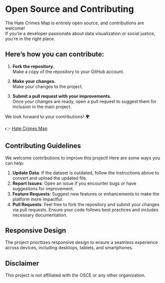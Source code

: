 # Open Source and Contributing

The Hate Crimes Map is entirely open source, and contributions are welcome!  
If you’re a developer passionate about data visualization or social justice, you're in the right place.

## Here’s how you can contribute:

1. **Fork the repository.**  
   Make a copy of the repository to your GitHub account.

2. **Make your changes.**  
   Make your changes to the project.

3. **Submit a pull request with your improvements.**  
   Once your changes are ready, open a pull request to suggest them for inclusion in the main project.

We look forward to your contributions! 🌍

👉 [Hate Crimes Map](https://hatecrimesmap.org)

## Contributing Guidelines

We welcome contributions to improve this project! Here are some ways you can help:

1. **Update Data**: If the dataset is outdated, follow the instructions above to convert and upload the updated file.
2. **Report Issues**: Open an issue if you encounter bugs or have suggestions for improvement.
3. **Feature Requests**: Suggest new features or enhancements to make the platform more impactful.
4. **Pull Requests**: Feel free to fork the repository and submit your changes via pull requests. Ensure your code follows best practices and includes necessary documentation.

## Responsive Design

The project prioritizes responsive design to ensure a seamless experience across devices, including desktops, tablets, and smartphones.

## Disclaimer

This project is not affiliated with the OSCE or any other organization.
